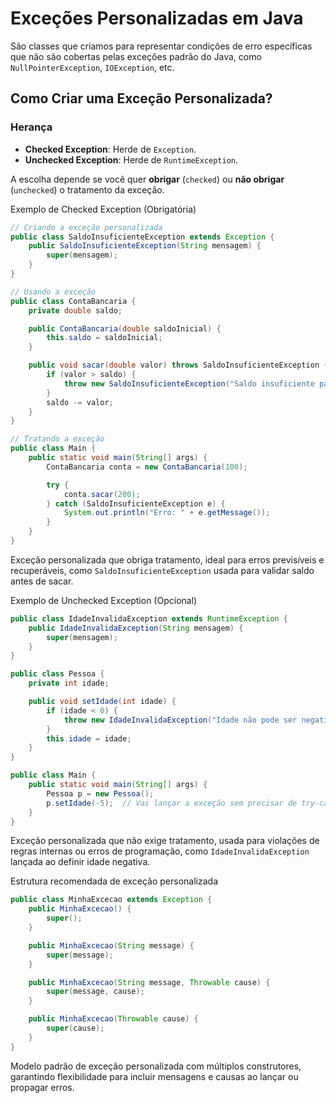 # Exceções Personalizadas em Java

São classes que criamos para representar condições de erro específicas que não são cobertas pelas exceções padrão do Java, como `NullPointerException`, `IOException`, etc.

## Como Criar uma Exceção Personalizada?

### Herança

- **Checked Exception**: Herde de `Exception`.
- **Unchecked Exception**: Herde de `RuntimeException`.

A escolha depende se você quer **obrigar** (`checked`) ou **não obrigar** (`unchecked`) o tratamento da exceção.

Exemplo de Checked Exception (Obrigatória)

```java
// Criando a exceção personalizada
public class SaldoInsuficienteException extends Exception {
    public SaldoInsuficienteException(String mensagem) {
        super(mensagem);
    }
}
```

```java
// Usando a exceção
public class ContaBancaria {
    private double saldo;

    public ContaBancaria(double saldoInicial) {
        this.saldo = saldoInicial;
    }

    public void sacar(double valor) throws SaldoInsuficienteException {
        if (valor > saldo) {
            throw new SaldoInsuficienteException("Saldo insuficiente para o saque de R$ " + valor);
        }
        saldo -= valor;
    }
}
```

```java
// Tratando a exceção
public class Main {
    public static void main(String[] args) {
        ContaBancaria conta = new ContaBancaria(100);

        try {
            conta.sacar(200);
        } catch (SaldoInsuficienteException e) {
            System.out.println("Erro: " + e.getMessage());
        }
    }
}
```

Exceção personalizada que obriga tratamento, ideal para erros previsíveis e recuperáveis, como `SaldoInsuficienteException` usada para validar saldo antes de sacar.

Exemplo de Unchecked Exception (Opcional)

```java
public class IdadeInvalidaException extends RuntimeException {
    public IdadeInvalidaException(String mensagem) {
        super(mensagem);
    }
}
```

```java
public class Pessoa {
    private int idade;

    public void setIdade(int idade) {
        if (idade < 0) {
            throw new IdadeInvalidaException("Idade não pode ser negativa!");
        }
        this.idade = idade;
    }
}
```

```java
public class Main {
    public static void main(String[] args) {
        Pessoa p = new Pessoa();
        p.setIdade(-5);  // Vai lançar a exceção sem precisar de try-catch
    }
}
```

Exceção personalizada que não exige tratamento, usada para violações de regras internas ou erros de programação, como `IdadeInvalidaException` lançada ao definir idade negativa.

Estrutura recomendada de exceção personalizada

```java
public class MinhaExcecao extends Exception {
    public MinhaExcecao() {
        super();
    }

    public MinhaExcecao(String message) {
        super(message);
    }

    public MinhaExcecao(String message, Throwable cause) {
        super(message, cause);
    }

    public MinhaExcecao(Throwable cause) {
        super(cause);
    }
}
```

Modelo padrão de exceção personalizada com múltiplos construtores, garantindo flexibilidade para incluir mensagens e causas ao lançar ou propagar erros.
